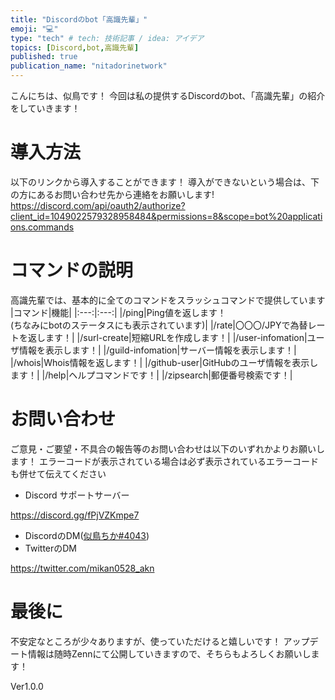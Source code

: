 ```yaml
---
title: "Discordのbot「高識先輩」"
emoji: "💻"
type: "tech" # tech: 技術記事 / idea: アイデア
topics: [Discord,bot,高識先輩]
published: true
publication_name: "nitadorinetwork"
---
```


こんにちは、似鳥です！
今回は私の提供するDiscordのbot、「高識先輩」の紹介をしていきます！
# 導入方法
以下のリンクから導入することができます！
導入ができないという場合は、下の方にあるお問い合わせ先から連絡をお願いします!
https://discord.com/api/oauth2/authorize?client_id=1049022579328958484&permissions=8&scope=bot%20applications.commands
# コマンドの説明
高識先輩では、基本的に全てのコマンドをスラッシュコマンドで提供しています
|コマンド|機能|
|:---:|:---:|
|/ping|Ping値を返します！<br>(ちなみにbotのステータスにも表示されています)|
|/rate|〇〇〇/JPYで為替レートを返します！|
|/surl-create|短縮URLを作成します！|
|/user-infomation|ユーザ情報を表示します！|
|/guild-infomation|サーバー情報を表示します！|
|/whois|Whois情報を返します！|
|/github-user|GitHubのユーザ情報を表示します！|
|/help|ヘルプコマンドです！|
|/zipsearch|郵便番号検索です！|

# お問い合わせ
ご意見・ご要望・不具合の報告等のお問い合わせは以下のいずれかよりお願いします！
エラーコードが表示されている場合は必ず表示されているエラーコードも併せて伝えてください
- Discord サポートサーバー

https://discord.gg/fPjVZKmpe7
- DiscordのDM([似鳥ちか#4043](https://discord.com/users/971062756352618506))
- TwitterのDM

https://twitter.com/mikan0528_akn
# 最後に
不安定なところが少々ありますが、使っていただけると嬉しいです！
アップデート情報は随時Zennにて公開していきますので、そちらもよろしくお願いします！

Ver1.0.0
